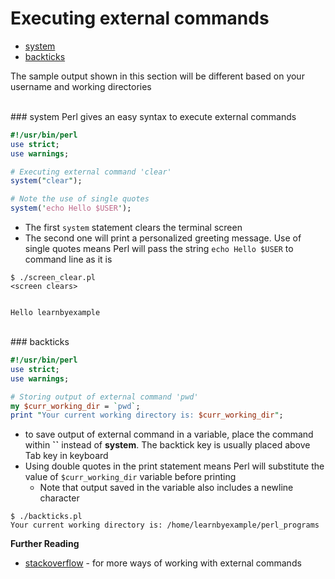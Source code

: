 # <a name="executing-external-commands"></a>Executing external commands

* [system](#system)
* [backticks](#backticks)

The sample output shown in this section will be different based on your username and working directories

<br>
### <a name="system"></a>system
Perl gives an easy syntax to execute external commands

```perl
#!/usr/bin/perl
use strict;
use warnings;

# Executing external command 'clear'
system("clear");

# Note the use of single quotes
system('echo Hello $USER');
```

* The first `system` statement clears the terminal screen
* The second one will print a personalized greeting message. Use of single quotes means Perl will pass the string `echo Hello $USER` to command line as it is

```
$ ./screen_clear.pl
<screen clears>


Hello learnbyexample
```

<br>
### <a name="backticks"></a>backticks

```perl
#!/usr/bin/perl
use strict;
use warnings;

# Storing output of external command 'pwd'
my $curr_working_dir = `pwd`;
print "Your current working directory is: $curr_working_dir";
```

* to save output of external command in a variable, place the command within **``** instead of **system**. The backtick key is usually placed above Tab key in keyboard
* Using double quotes in the print statement means Perl will substitute the value of `$curr_working_dir` variable before printing
	* Note that output saved in the variable also includes a newline character

```
$ ./backticks.pl 
Your current working directory is: /home/learnbyexample/perl_programs
```

**Further Reading**

* [stackoverflow](https://stackoverflow.com/questions/3854651/how-can-i-store-the-result-of-a-system-command-in-a-perl-variable) - for more ways of working with external commands


